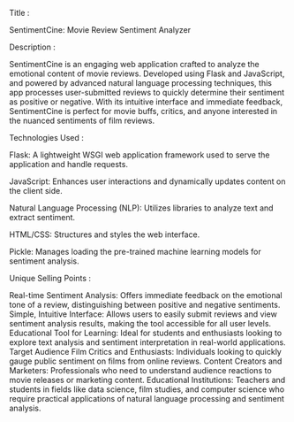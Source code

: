 Title :

SentimentCine: Movie Review Sentiment Analyzer

Description :

SentimentCine is an engaging web application crafted to analyze the emotional content of movie reviews. Developed using Flask and JavaScript, and powered by advanced natural language processing techniques, this app processes user-submitted reviews to quickly determine their sentiment as positive or negative. With its intuitive interface and immediate feedback, SentimentCine is perfect for movie buffs, critics, and anyone interested in the nuanced sentiments of film reviews.

Technologies Used :

Flask: A lightweight WSGI web application framework used to serve the application and handle requests.

JavaScript: Enhances user interactions and dynamically updates content on the client side.

Natural Language Processing (NLP): Utilizes libraries to analyze text and extract sentiment.

HTML/CSS: Structures and styles the web interface.

Pickle: Manages loading the pre-trained machine learning models for sentiment analysis.

Unique Selling Points :

Real-time Sentiment Analysis: Offers immediate feedback on the emotional tone of a review, distinguishing between positive and negative sentiments.
Simple, Intuitive Interface: Allows users to easily submit reviews and view sentiment analysis results, making the tool accessible for all user levels.
Educational Tool for Learning: Ideal for students and enthusiasts looking to explore text analysis and sentiment interpretation in real-world applications.
Target Audience
Film Critics and Enthusiasts: Individuals looking to quickly gauge public sentiment on films from online reviews.
Content Creators and Marketers: Professionals who need to understand audience reactions to movie releases or marketing content.
Educational Institutions: Teachers and students in fields like data science, film studies, and computer science who require practical applications of natural language processing and sentiment analysis.
